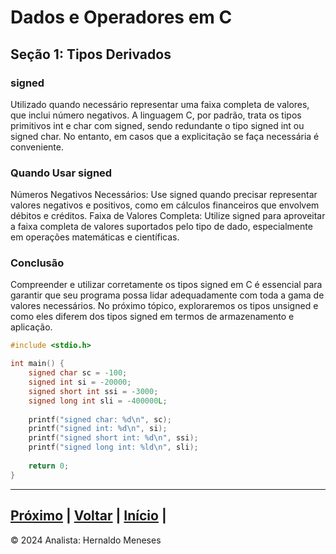 # Dados e Operadores em C

## Seção 1: Tipos Derivados

### signed
Utilizado quando necessário representar uma faixa completa de valores, que inclui número negativos. A linguagem C, por padrão, trata os tipos primitivos int e char com signed, sendo redundante o tipo signed int ou signed char. No entanto, em casos que a explicitação se faça necessária é conveniente.

### Quando Usar signed
Números Negativos Necessários: Use signed quando precisar representar valores negativos e positivos, como em cálculos financeiros que envolvem débitos e créditos.
Faixa de Valores Completa: Utilize signed para aproveitar a faixa completa de valores suportados pelo tipo de dado, especialmente em operações matemáticas e científicas.

### Conclusão
Compreender e utilizar corretamente os tipos signed em C é essencial para garantir que seu programa possa lidar adequadamente com toda a gama de valores necessários. No próximo tópico, exploraremos os tipos unsigned e como eles diferem dos tipos signed em termos de armazenamento e aplicação.

```c
#include <stdio.h>

int main() {
    signed char sc = -100;
    signed int si = -20000;
    signed short int ssi = -3000;
    signed long int sli = -400000L;
    
    printf("signed char: %d\n", sc);
    printf("signed int: %d\n", si);
    printf("signed short int: %d\n", ssi);
    printf("signed long int: %ld\n", sli);
    
    return 0;
}
```




---
[Próximo](https://github.com/HernaldoMeneses/C/blob/main/1-Cap%C3%ADtulo/1.2-Surgimento.md) | [Voltar](https://github.com/HernaldoMeneses/C/blob/main/Others/indice.md) |   [Início](https://github.com/HernaldoMeneses/C/blob/main/README.md) | 
---

&copy; 2024 Analista: Hernaldo Meneses